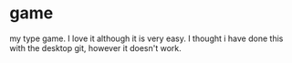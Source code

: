 # game
my type game. I love it although it is very easy.
I thought i have done this with the desktop git, however it doesn't work.
